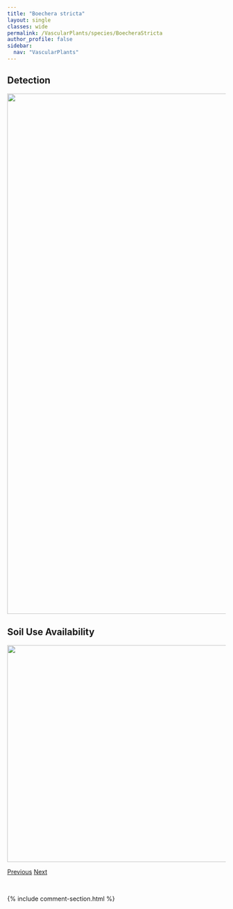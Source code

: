 ```yaml
---
title: "Boechera stricta"
layout: single
classes: wide
permalink: /VascularPlants/species/BoecheraStricta
author_profile: false
sidebar:
  nav: "VascularPlants"
---
```


<h2>Detection</h2>

<a href="https://drive.google.com/uc?export=view&id=1B0soCdW_j194LjpR6wv7NYNEGfQSWfzx">
<img src="https://drive.google.com/uc?export=view&id=1B0soCdW_j194LjpR6wv7NYNEGfQSWfzx" height = "1200" width = "800">
</a>


<h2>Soil Use Availability</h2>

<a href="https://drive.google.com/uc?export=view&id=12nLG4tmNoggMOd0nMhovk3ucyQ5gAE8o">
<img src="https://drive.google.com/uc?export=view&id=12nLG4tmNoggMOd0nMhovk3ucyQ5gAE8o" height = "500" width = "1000">
</a>


<a href="/DevelopmentWebsite/VascularPlants/species/BoecheraGrahamiiCollinsiiRetrofractaPedunculocarpa" class="pagination--pager" title="Boechera grahamii/collinsii/retrofracta/pedunculocarpa">Previous</a> <a href="/DevelopmentWebsite/VascularPlants/species/BolboschoenusMaritimus" class="pagination--pager" title="Bolboschoenus maritimus">Next</a>

<p>&nbsp;</p>

{% include comment-section.html %}
